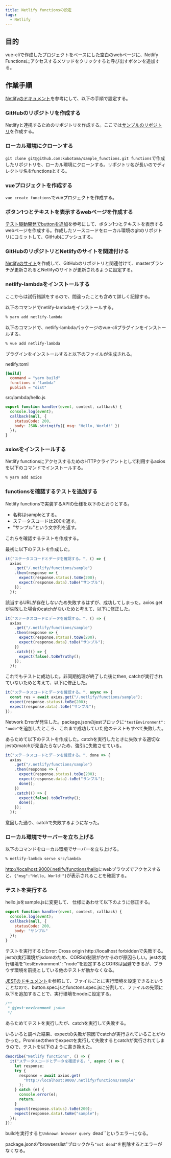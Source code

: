 ```yaml
---
title: Netlify functionsの設定
tags:
  - Netlify
---
```


## 目的

vue-cliで作成したプロジェクトをベースにした空白のwebページに、Netlify Functionsにアクセスするメソッドをクリックすろと呼び出すボタンを追加する。

## 作業手順

[Netlifyのドキュメント](https://docs.netlify.com/functions/configure-and-deploy/)を参考にして、以下の手順で設定する。

### GitHubのリポジトリを作成する

Netlifyと連携するためのリポジトリを作成する。ここでは[サンプルのリポジトリ](https://github.com/kubotama/sample_functions)を作成する。

### ローカル環境にクローンする

`git clone git@github.com:kubotama/sample_functions.git functions`で作成したリポジトリを、ローカル環境にクローンする。リポジトリ名が長いのでディレクトリ名をfunctionsとする。

### vueプロジェクトを作成する

`vue create functions`でvueプロジェクトを作成する。

### ボタン1つとテキストを表示するwebページを作成する

[テスト駆動開発でbuttonを追加](https://omoitsuki.netlify.com/2020/03/26/button/)を参考にして、ボタン1つとテキストを表示するwebページを作成する。作成したソースコードをローカル環境のgitのリポジトリにコミットして、GitHubにプッシュする。

### GitHubのリポジトリとNetlifyのサイトを関連付ける

[Netlifyのサイト](https://kubotama-sample-functions.netlify.com/)を作成して、GitHubのリポジトリと関連付けて、masterブランチが更新されるとNetlifyのサイトが更新されるように設定する。

### netlify-lambdaをインストールする

ここからは試行錯誤をするので、間違ったことも含めて詳しく記録する。

以下のコマンドでnetlify-lambdaをインストールする。

```sh
% yarn add netlify-lambda
```

以下のコマンドで、netlify-lambdaパッケージのvue-cliプラグインをインストールする。

```sh
% vue add netlify-lambda
```

プラグインをインストールすると以下のファイルが生成される。

netlify.toml

```toml
[build]
  command = "yarn build"
  functions = "lambda"
  publish = "dist"
```

src/lambda/hello.js

```javascript
export function handler(event, context, callback) {
  console.log(event);
  callback(null, {
    statusCode: 200,
    body: JSON.stringify({ msg: "Hello, World!" })
  });
}
```

### axiosをインストールする

Netlify functionsにアクセスするためのHTTPクライアントとして利用するaxiosを以下のコマンドでインストールする。

```sh
% yarn add axios
```

### functionsを確認するテストを追加する

Netlify functionsで実装するAPIの仕様を以下のとおりとする。

- 名称はsampleとする。
- ステータスコードは200を返す。
- "サンプル"という文字列を返す。

これらを確認するテストを作成する。

最初に以下のテストを作成した。

```javascript
it("ステータスコードとデータを確認する。", () => {
  axios
    .get("/.netlify/functions/sample")
    .then(response => {
      expect(response.status).toBe(200);
      expect(response.data).toBe("サンプル");
    });
  });
```

該当するURLが存在しないため失敗するはずが、成功してしまった。axios.getが失敗した場合のcatchがないためと考えて、以下に修正した。

```javascript
it("ステータスコードとデータを確認する。", () => {
  axios
    .get("/.netlify/functions/sample")
    .then(response => {
      expect(response.status).toBe(200);
      expect(response.data).toBe("サンプル");
    })
    .catch(() => {
      expect(false).toBeTruthy();
    });
  });
```

これでもテストに成功した。非同期処理が終了した後にthen, catchが実行されていないためと考えて、以下に修正した。

```javascript
it("ステータスコードとデータを確認する。", async => {
  const res = await axios.get("/.netlify/functions/sample");
  expect(response.status).toBe(200);
  expect(response.data).toBe("サンプル");
});
```

Network Errorが発生した。package.jsonのjestブロックに`"testEnvironment": "node"`を追加したところ、これまで成功していた他のテストもすべて失敗した。

あらためて以下のテストを作成した。catchを実行したときに失敗する適切なjestのmatchが見当たらないため、強引に失敗させている。

```javascript
it("ステータスコードとデータを確認する。", done => {
  axios
    .get("/.netlify/functions/sample")
    .then(response => {
      expect(response.status).toBe(200);
      expect(response.data).toBe("サンプル");
      done();
    })
    .catch(() => {
      expect(false).toBeTruthy();
      done();
    });
  });
```

意図した通り、catchで失敗するようになった。

### ローカル環境でサーバーを立ち上げる

以下のコマンドをローカル環境でサーバーを立ち上げる。

```bash
% netlify-lambda serve src/lambda
```

<http://localhost:9000/.netlify/functions/hello>にwebブラウズでアクセスすると、`{"msg":"Hello, World!"}`が表示されることを確認する。

### テストを実行する

hello.jsをsample.jsに変更して、 仕様にあわせて以下のように修正する。

```javascript
export function handler(event, context, callback) {
  console.log(event);
  callback(null, {
    statusCode: 200,
    body: "サンプル"
  });
}
```

テストを実行するとError: Cross origin http://localhost forbiddenで失敗する。jestの実行環境がjsdomのため、CORSの制限がかかるのが原因らしい。jestの実行環境を"testEnvironment": "node"を設定するとCORSは回避できるが、ブラウザ環境を前提としている他のテストが動かなくなる。

[JESTのドキュメント](https://jestjs.io/docs/en/configuration#testenvironment-string)を参照して、ファイルごとに実行環境を設定できるということなので、button.spec.jsとfunctons.spec.jsに分割して、ファイルの先頭に以下を追加することで、実行環境をnodeに設定する。

```javascript
/**
 * @jest-environment jsdom
 */
```

あらためてテストを実行したが、catchを実行して失敗する。

いろいろと調べた結果、expectの失敗が原因でcatchが実行されていることがわかった。Promiseのthenでexpectを実行して失敗するとcatchが実行されてしまうので、テストを以下のように書き換えた。

```javascript
describe("Netlify functions", () => {
  it("ステータスコードとデータを確認する。", async () => {
    let response;
    try {
      response = await axios.get(
        "http://localhost:9000/.netlify/functions/sample"
      );
    } catch (e) {
      console.error(e);
      return;
    }
    expect(response.status).toBe(200);
    expect(response.data).toBe("sample");
  });
});
```

buildを実行すると`Unknown browser query `dead``というエラーになる。

package.jsonの"browserslist"ブロックから`"not dead"`を削除するとエラーがなくなる。
